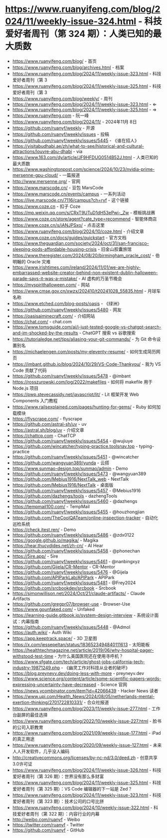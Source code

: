 # https://www.ruanyifeng.com/blog/2024/11/weekly-issue-324.html - 科技爱好者周刊（第 324 期）：人类已知的最大质数

- https://www.ruanyifeng.com/blog/ - 首页
- https://www.ruanyifeng.com/blog/archives.html - 档案
- https://www.ruanyifeng.com/blog/2024/11/weekly-issue-323.html - 科技爱好者周刊（第 3
- https://www.ruanyifeng.com/blog/2024/11/weekly-issue-325.html - 科技爱好者周刊（第 3
- https://www.ruanyifeng.com/blog/weekly/ - 周刊
- https://www.ruanyifeng.com/blog/2024/11/weekly-issue-323.html - ⇐
- https://www.ruanyifeng.com/blog/2024/11/weekly-issue-325.html - ⇒
- https://www.ruanyifeng.com - 阮一峰
- https://www.ruanyifeng.com/blog/2024/11/ - 2024年11月 8日
- https://github.com/ruanyf/weekly - 开源
- https://github.com/ruanyf/weekly/issues - 投稿
- https://github.com/ruanyf/weekly/issues/5445 - 《谁在招人》
- https://visitabudhabi.ae/zh/what-to-see/historical-and-cultural-attractions/louvre-abu-dhabi - via
- https://www.163.com/dy/article/JF9HFDUG0514B52J.html - 人类已知的最大质数
- https://www.washingtonpost.com/science/2024/10/23/nvidia-prime-mersenne-gpu-cloud/ - 一篇报道
- http://www.mersenne.org/ - 官网
- https://www.marscode.cn/ - 豆包 MarsCode
- https://www.marscode.cn/events/campus - 一系列活动
- https://live.marscode.cn/7116/campus?ch=ryf - 这个链接
- https://www.coze.cn - 扣子 Coze
- https://mp.weixin.qq.com/s/CRxT9UTuD1dH53ePwi-_Zw - 模板挑战赛
- https://www.coze.cn/store/agent?cate_type=recommend - 智能体商店
- https://www.coze.cn/s/iANJPSxo/ - 点击这里
- https://www.ruanyifeng.com/blog/2024/10/coze.html - 介绍文章
- https://www.coze.cn/docs/guides/quickstart - 官方文档
- https://www.theguardian.com/society/2024/oct/31/san-francisco-sleeping-pods-affordable-housing-crisis - 旧金山胶囊旅馆
- https://www.theregister.com/2024/08/20/birmingham_oracle_cost/ - 伯明翰的 Oracle 灾难
- https://www.irishtimes.com/ireland/2024/11/01/we-are-highly-embarrassed-website-creator-behind-non-existent-dublin-halloween-parade-says-it-was-a-mistake/ - AI 虚构的万圣节晚会
- https://myspirithalloween.com/ - 网站
- https://www.cmse.gov.cn/xwzx/202410/t20241028_55835.html - 月球车名称
- https://www.etched.com/blog-posts/oasis - 《绿洲》
- https://github.com/ruanyf/weekly/issues/5480 - 网友
- https://oasisaiminecraft.com/ - 介绍网站
- https://chat.com/ - chat.com
- https://www.tomsguide.com/ai/i-just-tested-google-vs-chatgpt-search-and-im-shocked-by-the-results - ChatGPT 搜索 vs 谷歌搜索
- https://tutorialedge.net/tips/aliasing-your-git-commands/ - 为 Git 命令设置别名
- https://michaelengen.com/posts/my-eleventy-resume/ - 如何生成简历网页
- https://imbant.github.io/blog/2024/10/29/VS-Code-Thankyou/ - 我为 VS Code 贡献了代码
- https://github.com/ruanyf/weekly/issues/5478 - @imbant
- https://rosszurowski.com/log/2022/makefiles - 如何将 makefile 用于 Node.js 项目
- https://pwp.stevecassidy.net/javascript/lit/ - Lit 框架开发 Web Components 入门教程
- https://www.railsexplained.com/pages/hunting-for-gems/ - Ruby 如何加载模块
- https://flyscrape.com/ - flyscrape
- https://github.com/astral-sh/uv - uv
- https://astral.sh/blog/uv - 介绍文章
- https://chattcp.com - ChatTCP
- https://github.com/ruanyf/weekly/issues/5454 - @wujiuye
- https://github.com/wincatcher/typing-practice.toolsnav.top - typing-practice
- https://github.com/ruanyf/weekly/issues/5451 - @wincatcher
- https://github.com/wangyuan389/yunda - 云搭
- https://www.sunmao-design.top/sunmao/admin - Demo
- https://github.com/ruanyf/weekly/issues/5473 - @wangyuan389
- https://github.com/Mebius1916/NextTalk_web - NextTalk
- https://github.com/Mebius1916/NextTalk - 桌面版
- https://github.com/ruanyf/weekly/issues/5457 - @Mebius1916
- https://github.com/dazhengs/tools - dazhengTools
- https://github.com/ruanyf/weekly/issues/5460 - @dazhengs
- https://tempmail100.com/ - TempMail
- https://github.com/ruanyf/weekly/issues/5455 - @houzhongjian
- https://github.com/TheCoolQATeam/online-inspection-tracker - 自动化巡检系统
- https://check.itest.ren/ - Demo
- https://github.com/ruanyf/weekly/issues/5486 - @zdx0122
- https://google.github.io/magika/ - Magika
- https://hear.thucydides.net/zh-cn/ - AI Hear
- https://github.com/ruanyf/weekly/issues/5458 - @phonechan
- https://5ire.app/ - 5ire
- https://github.com/ruanyf/weekly/issues/5461 - @nanbingxyz
- https://github.com/Gijela/CR-Mentor - CR-Mentor
- https://github.com/ruanyf/weekly/issues/5476 - @Gijela
- https://github.com/APIParkLab/APIPark - APIPark
- https://github.com/ruanyf/weekly/issues/5481 - @Frey2024
- https://github.com/srcbookdev/srcbook - Srcbook
- https://simonwillison.net/2024/Oct/21/claude-artifacts/ - Claude Artifacts
- https://github.com/gregpr07/browser-use - Browser-Use
- https://www.gounfaked.com/ - Unfaked
- https://learning-guide.gitbook.io/system-design-interview - 系统设计面试：内幕指南
- https://github.com/ruanyf/weekly/issues/5448 - @Admol
- https://auth.wiki/ - Auth Wiki
- https://app.keeptrack.space/ - 3D 卫星图
- https://x.com/jessepeltan/status/1836523494840111613 - 太阳能板
- https://healthtechmagazine.net/article/2019/06/why-hospital-pager-withstood-test-time - 为什么美国医院还在使用寻呼机？
- https://www.sfgate.com/tech/article/ghost-jobs-california-tech-industry-19871249.php - 《幽灵工作对科技从业者的破坏》
- https://blog.preyneyv.dev/doing-less-with-more - preyneyv.dev
- https://www.science.org/content/article/some-scientific-papers-words-expressing-uncertainty-have-decreased - Science 官网
- https://news.ycombinator.com/item?id=42066439 - Hacker News 读者
- https://www.upi.com/Health_News/2024/08/05/netherlands-mental-exertion-thinking/2701722810331/ - 合众社报道
- https://www.ruanyifeng.com/blog/2023/11/weekly-issue-277.html - 工作台副屏的最佳选择
- https://www.ruanyifeng.com/blog/2022/10/weekly-issue-227.html - 脸书的公司入职教育
- https://www.ruanyifeng.com/blog/2021/09/weekly-issue-177.html - iPad 的真正用途
- https://www.ruanyifeng.com/blog/2020/09/weekly-issue-127.html - 未来人人开发软件，几乎没人编码
- http://creativecommons.org/licenses/by-nc-nd/3.0/deed.zh - 创意共享3.0许可证
- https://www.ruanyifeng.com/blog/2024/11/weekly-issue-326.html - 科技爱好者周刊（第 326 期）：世界没有那么多财富
- https://www.ruanyifeng.com/blog/2024/11/weekly-issue-325.html - 科技爱好者周刊（第 325 期）：VS Code 编辑器的下一站是 Zed？
- https://www.ruanyifeng.com/blog/2024/11/weekly-issue-323.html - 科技爱好者周刊（第 323 期）：技术公司的口号比拼
- https://www.ruanyifeng.com/blog/2024/10/weekly-issue-322.html - 科技爱好者周刊（第 322 期）：内容行业的内幕
- http://weibo.com/ruanyf - Weibo
- https://twitter.com/ruanyf - Twitter
- https://github.com/ruanyf - GitHub